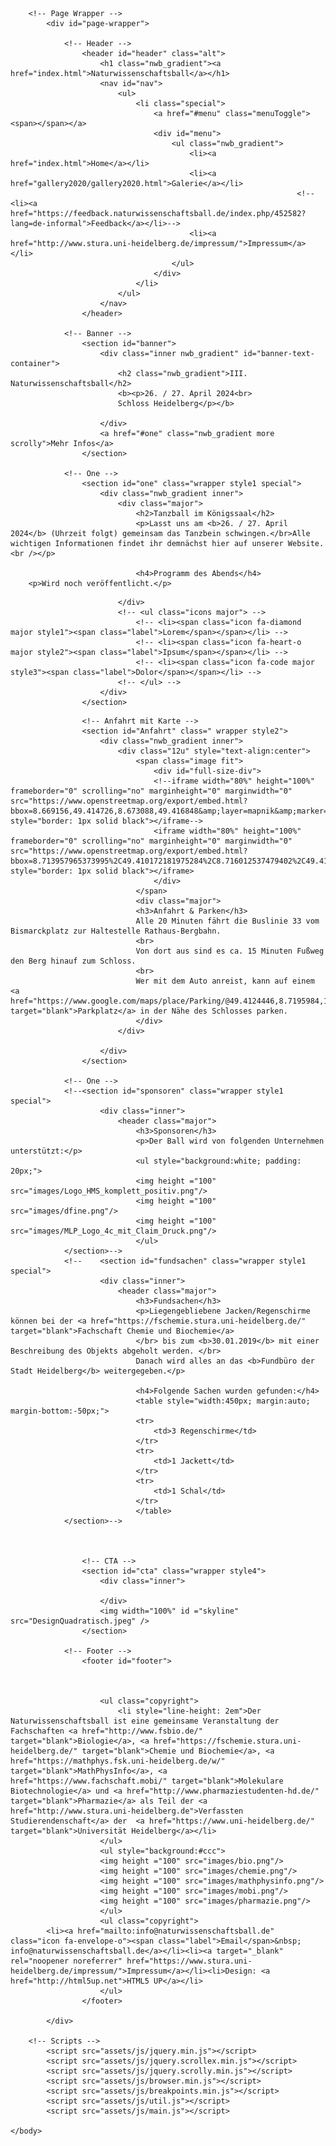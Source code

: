 <!DOCTYPE HTML>
<!--
	Spectral by HTML5 UP
	html5up.net | @ajlkn
	Free for personal and commercial use under the CCA 3.0 license (html5up.net/license)
-->
<html>
	<head>
		<title>Naturwissenschaftsball Heidelberg</title>
		<meta charset="utf-8" />
		<meta name="viewport" content="width=device-width, initial-scale=1, user-scalable=no" />
		<link rel="stylesheet" href="assets/css/main.css" />
		<noscript><link rel="stylesheet" href="assets/css/noscript.css" /></noscript>
	</head>
	<body class="landing is-preload">

		<!-- Page Wrapper -->
			<div id="page-wrapper">

				<!-- Header -->
					<header id="header" class="alt">
						<h1 class="nwb_gradient"><a href="index.html">Naturwissenschaftsball</a></h1>
						<nav id="nav">
							<ul>
								<li class="special">
									<a href="#menu" class="menuToggle"><span></span></a>
									<div id="menu">
										<ul class="nwb_gradient">
											<li><a href="index.html">Home</a></li>
											<li><a href="gallery2020/gallery2020.html">Galerie</a></li>
                                            						<!-- <li><a href="https://feedback.naturwissenschaftsball.de/index.php/452582?lang=de-informal">Feedback</a></li>-->
											<li><a href="http://www.stura.uni-heidelberg.de/impressum/">Impressum</a></li>
										</ul>
									</div>
								</li>
							</ul>
						</nav>
					</header>

				<!-- Banner -->
					<section id="banner">
						<div class="inner nwb_gradient" id="banner-text-container">
							<h2 class="nwb_gradient">III. Naturwissenschaftsball</h2>
							<b><p>26. / 27. April 2024<br>
							Schloss Heidelberg</p></b>
							
						</div>
						<a href="#one" class="nwb_gradient more scrolly">Mehr Infos</a>
					</section>

				<!-- One -->
					<section id="one" class="wrapper style1 special">
						<div class="nwb_gradient inner">
							<div class="major">
								<h2>Tanzball im Königssaal</h2>
								<p>Lasst uns am <b>26. / 27. April 2024</b> (Uhrzeit folgt) gemeinsam das Tanzbein schwingen.</br>Alle wichtigen Informationen findet ihr demnächst hier auf unserer Website.<br /></p>
                                
                                <h4>Programm des Abends</h4>
		<p>Wird noch veröffentlicht.</p>
                                
<!--                                 <p><b>Tickets</b> erhaltet ihr ab dem 15.04.2024 für 35€ bei euren Fachschaften.</p> -->
							</div>
							<!-- <ul class="icons major"> -->
								<!-- <li><span class="icon fa-diamond major style1"><span class="label">Lorem</span></span></li> -->
								<!-- <li><span class="icon fa-heart-o major style2"><span class="label">Ipsum</span></span></li> -->
								<!-- <li><span class="icon fa-code major style3"><span class="label">Dolor</span></span></li> -->
							<!-- </ul> -->
						</div>
					</section>

					
<!-- 					<section id="tanzkurs" class="wrapper style2 special">
						<div class="inner">
								<header class="major">
										<h3>Tanzkurs</h3>
										<p>Um eure Tanzfertigkeiten aufzufrischen, bieten wir euch erstmals zwei Tanzkurse an.
										</br> Diese finden am <b>07.12.2019 </b> für ChaChaCha, Rumba und langsamen Walzer und </br> am <b>14.12.2019</b> für Discofox, Tango und Wiener Walzer </br> jeweils ab <b>13:30 Uhr</b> im Hörsaalzentrum Chemie (INF 252) statt. <br>Außerdem laden wir euch anschließend ab 16 Uhr zum freien Tanzkreis ein. <br>Bitte bringt zum Tanzkurs auch eure Eintrittskarten mit.</br>
										</p>
	</header>
				</div>
</section> -->

                    <!-- Anfahrt mit Karte -->
					<section id="Anfahrt" class=" wrapper style2">
						<div class="nwb_gradient inner">
							<div class="12u" style="text-align:center">
								<span class="image fit">
									<div id="full-size-div">
									<!--iframe width="80%" height="100%" frameborder="0" scrolling="no" marginheight="0" marginwidth="0" src="https://www.openstreetmap.org/export/embed.html?bbox=8.669156,49.414726,8.673088,49.416848&amp;layer=mapnik&amp;marker=49.41574,8.67112" style="border: 1px solid black"></iframe-->
                                    <iframe width="80%" height="100%" frameborder="0" scrolling="no" marginheight="0" marginwidth="0" src="https://www.openstreetmap.org/export/embed.html?bbox=8.713957965373995%2C49.410172181975284%2C8.716012537479402%2C49.411179123708095&amp;layer=mapnik&amp;marker=49.41067478285702%2C8.714985251426697" style="border: 1px solid black"></iframe>
									</div>
								</span>
                                <div class="major">
                                <h3>Anfahrt & Parken</h3>
                                Alle 20 Minuten fährt die Buslinie 33 vom Bismarckplatz zur Haltestelle Rathaus-Bergbahn. 
                                <br>
                                Von dort aus sind es ca. 15 Minuten Fußweg den Berg hinauf zum Schloss.
                                <br>
                                Wer mit dem Auto anreist, kann auf einem <a href="https://www.google.com/maps/place/Parking/@49.4124446,8.7195984,16.46z/data=!4m5!3m4!1s0x4797c1af4c04679d:0xa1f37b21b747c8b4!8m2!3d49.4124394!4d8.7202096" target="blank">Parkplatz</a> in der Nähe des Schlosses parken.
                                </div>
							</div>
                            
						</div>
					</section>

				<!-- One -->
                <!--<section id="sponsoren" class="wrapper style1 special">
                        <div class="inner">
                            <header class="major">
                                <h3>Sponsoren</h3>
                                <p>Der Ball wird von folgenden Unternehmen unterstützt:</p>
                                <ul style="background:white; padding: 20px;">
                                <img height ="100" src="images/Logo_HMS_komplett_positiv.png"/>
                                <img height ="100" src="images/dfine.png"/>
                                <img height ="100" src="images/MLP_Logo_4c_mit_Claim_Druck.png"/>
                                </ul>
                </section>-->
				<!--	<section id="fundsachen" class="wrapper style1 special">
						<div class="inner">
							<header class="major">
								<h3>Fundsachen</h3>
								<p>Liegengebliebene Jacken/Regenschirme können bei der <a href="https://fschemie.stura.uni-heidelberg.de/" target="blank">Fachschaft Chemie und Biochemie</a> 
								</br> bis zum <b>30.01.2019</b> mit einer Beschreibung des Objekts abgeholt werden. </br>
								Danach wird alles an das <b>Fundbüro der Stadt Heidelberg</b> weitergegeben.</p>
                                
                                <h4>Folgende Sachen wurden gefunden:</h4>
                                <table style="width:450px; margin:auto; margin-bottom:-50px;">
                                <tr>
                                    <td>3 Regenschirme</td>
                                </tr>
                                <tr>
                                    <td>1 Jackett</td>
                                </tr>
                                <tr>
                                    <td>1 Schal</td>
                                </tr>
                                </table>
				</section>-->
                                
                    

                    <!-- CTA -->
					<section id="cta" class="wrapper style4">
						<div class="inner">
							
						</div>
                        <img width="100%" id ="skyline" src="DesignQuadratisch.jpeg" />
					</section>
                    
				<!-- Footer -->
					<footer id="footer">
                        
							
						
						<ul class="copyright">
                            <li style="line-height: 2em">Der Naturwissenschaftsball ist eine gemeinsame Veranstaltung der Fachschaften <a href="http://www.fsbio.de/" target="blank">Biologie</a>, <a href="https://fschemie.stura.uni-heidelberg.de/" target="blank">Chemie und Biochemie</a>, <a href="https://mathphys.fsk.uni-heidelberg.de/w/" target="blank">MathPhysInfo</a>, <a href="https://www.fachschaft.mobi/" target="blank">Molekulare Biotechnologie</a> und <a href="http://www.pharmaziestudenten-hd.de/" target="blank">Pharmazie</a> als Teil der <a href="http://www.stura.uni-heidelberg.de">Verfassten Studierendenschaft</a> der  <a href="https://www.uni-heidelberg.de/" target="blank">Universität Heidelberg</a></li>
                        </ul>
                        <ul style="background:#ccc">
                        <img height ="100" src="images/bio.png"/>
                        <img height ="100" src="images/chemie.png"/>
                        <img height ="100" src="images/mathphysinfo.png"/>
                        <img height ="100" src="images/mobi.png"/>
                        <img height ="100" src="images/pharmazie.png"/>
                        </ul>
                        <ul class="copyright">
			<li><a href="mailto:info@naturwissenschaftsball.de" class="icon fa-envelope-o"><span class="label">Email</span>&nbsp; info@naturwissenschaftsball.de</a></li><li><a target="_blank" rel="noopener noreferrer" href="https://www.stura.uni-heidelberg.de/impressum/">Impressum</a></li><li>Design: <a href="http://html5up.net">HTML5 UP</a></li>
						</ul>
					</footer>

			</div>

		<!-- Scripts -->
			<script src="assets/js/jquery.min.js"></script>
			<script src="assets/js/jquery.scrollex.min.js"></script>
			<script src="assets/js/jquery.scrolly.min.js"></script>
			<script src="assets/js/browser.min.js"></script>
			<script src="assets/js/breakpoints.min.js"></script>
			<script src="assets/js/util.js"></script>
			<script src="assets/js/main.js"></script>

	</body>
</html>
